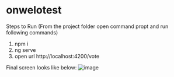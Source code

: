 # onwelotest
Steps to Run (From the project folder open command propt and run following commands)
1. npm i
2. ng serve
3. open url http://localhost:4200/vote

Final screen looks like below:
![image](https://github.com/nirmaldeveloper/onwelotest/assets/55528895/b4f665ea-41aa-46ac-8417-80afa9bdc213)


